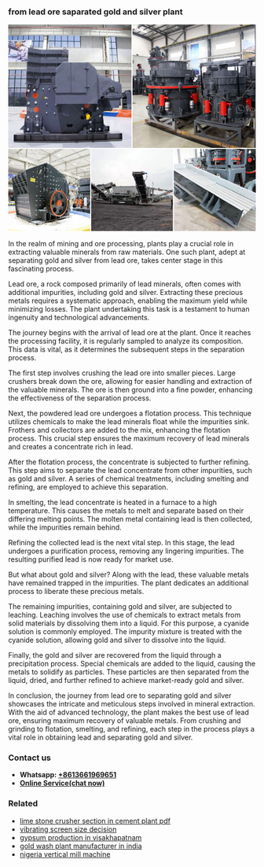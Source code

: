 <h3>from lead ore saparated gold and silver plant</h3><img src='1704951745.jpg' alt=''><p>In the realm of mining and ore processing, plants play a crucial role in extracting valuable minerals from raw materials. One such plant, adept at separating gold and silver from lead ore, takes center stage in this fascinating process.</p><p>Lead ore, a rock composed primarily of lead minerals, often comes with additional impurities, including gold and silver. Extracting these precious metals requires a systematic approach, enabling the maximum yield while minimizing losses. The plant undertaking this task is a testament to human ingenuity and technological advancements.</p><p>The journey begins with the arrival of lead ore at the plant. Once it reaches the processing facility, it is regularly sampled to analyze its composition. This data is vital, as it determines the subsequent steps in the separation process.</p><p>The first step involves crushing the lead ore into smaller pieces. Large crushers break down the ore, allowing for easier handling and extraction of the valuable minerals. The ore is then ground into a fine powder, enhancing the effectiveness of the separation process.</p><p>Next, the powdered lead ore undergoes a flotation process. This technique utilizes chemicals to make the lead minerals float while the impurities sink. Frothers and collectors are added to the mix, enhancing the flotation process. This crucial step ensures the maximum recovery of lead minerals and creates a concentrate rich in lead.</p><p>After the flotation process, the concentrate is subjected to further refining. This step aims to separate the lead concentrate from other impurities, such as gold and silver. A series of chemical treatments, including smelting and refining, are employed to achieve this separation.</p><p>In smelting, the lead concentrate is heated in a furnace to a high temperature. This causes the metals to melt and separate based on their differing melting points. The molten metal containing lead is then collected, while the impurities remain behind.</p><p>Refining the collected lead is the next vital step. In this stage, the lead undergoes a purification process, removing any lingering impurities. The resulting purified lead is now ready for market use.</p><p>But what about gold and silver? Along with the lead, these valuable metals have remained trapped in the impurities. The plant dedicates an additional process to liberate these precious metals.</p><p>The remaining impurities, containing gold and silver, are subjected to leaching. Leaching involves the use of chemicals to extract metals from solid materials by dissolving them into a liquid. For this purpose, a cyanide solution is commonly employed. The impurity mixture is treated with the cyanide solution, allowing gold and silver to dissolve into the liquid.</p><p>Finally, the gold and silver are recovered from the liquid through a precipitation process. Special chemicals are added to the liquid, causing the metals to solidify as particles. These particles are then separated from the liquid, dried, and further refined to achieve market-ready gold and silver.</p><p>In conclusion, the journey from lead ore to separating gold and silver showcases the intricate and meticulous steps involved in mineral extraction. With the aid of advanced technology, the plant makes the best use of lead ore, ensuring maximum recovery of valuable metals. From crushing and grinding to flotation, smelting, and refining, each step in the process plays a vital role in obtaining lead and separating gold and silver.</p><h3>Contact us</h3><ul><li><strong>Whatsapp:&nbsp;<a href="https://wa.me/8613661969651">+8613661969651</a></strong></li><li><a href="https://swt.shibang-china.com/?git&amp;zhl&amp;from lead ore saparated gold and silver plant"><strong>Online Service(chat now)</strong></a></li></ul><h3>Related</h3><ul><li><a href='lime stone crusher section in cement plant pdf.md'>lime stone crusher section in cement plant pdf</a></li><li><a href='vibrating screen size decision.md'>vibrating screen size decision</a></li><li><a href='gypsum production in visakhapatnam.md'>gypsum production in visakhapatnam</a></li><li><a href='gold wash plant manufacturer in india.md'>gold wash plant manufacturer in india</a></li><li><a href='nigeria vertical mill machine.md'>nigeria vertical mill machine</a></li></ul>